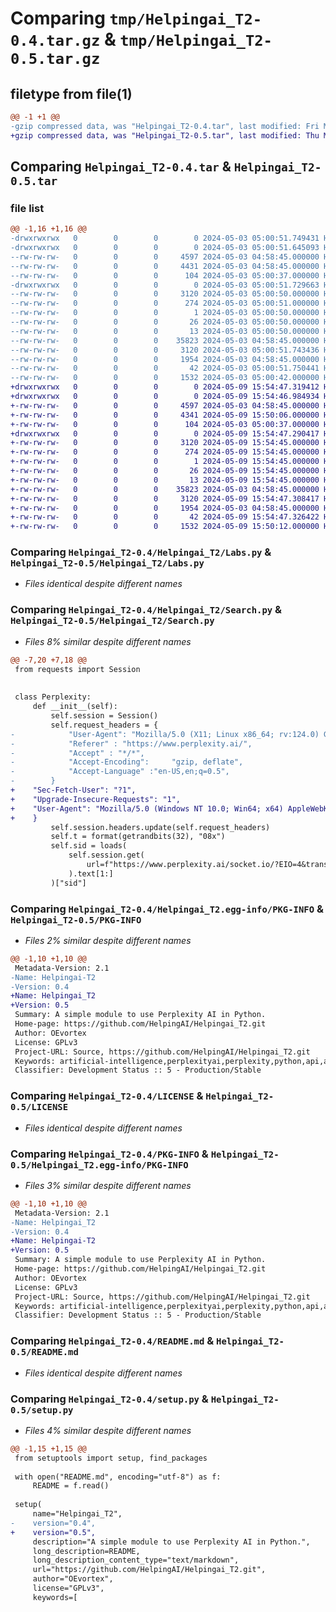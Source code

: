 # Comparing `tmp/Helpingai_T2-0.4.tar.gz` & `tmp/Helpingai_T2-0.5.tar.gz`

## filetype from file(1)

```diff
@@ -1 +1 @@
-gzip compressed data, was "Helpingai_T2-0.4.tar", last modified: Fri May  3 05:00:51 2024, max compression
+gzip compressed data, was "Helpingai_T2-0.5.tar", last modified: Thu May  9 15:54:47 2024, max compression
```

## Comparing `Helpingai_T2-0.4.tar` & `Helpingai_T2-0.5.tar`

### file list

```diff
@@ -1,16 +1,16 @@
-drwxrwxrwx   0        0        0        0 2024-05-03 05:00:51.749431 Helpingai_T2-0.4/
-drwxrwxrwx   0        0        0        0 2024-05-03 05:00:51.645093 Helpingai_T2-0.4/Helpingai_T2/
--rw-rw-rw-   0        0        0     4597 2024-05-03 04:58:45.000000 Helpingai_T2-0.4/Helpingai_T2/Labs.py
--rw-rw-rw-   0        0        0     4431 2024-05-03 04:58:45.000000 Helpingai_T2-0.4/Helpingai_T2/Search.py
--rw-rw-rw-   0        0        0      104 2024-05-03 05:00:37.000000 Helpingai_T2-0.4/Helpingai_T2/__init__.py
-drwxrwxrwx   0        0        0        0 2024-05-03 05:00:51.729663 Helpingai_T2-0.4/Helpingai_T2.egg-info/
--rw-rw-rw-   0        0        0     3120 2024-05-03 05:00:50.000000 Helpingai_T2-0.4/Helpingai_T2.egg-info/PKG-INFO
--rw-rw-rw-   0        0        0      274 2024-05-03 05:00:51.000000 Helpingai_T2-0.4/Helpingai_T2.egg-info/SOURCES.txt
--rw-rw-rw-   0        0        0        1 2024-05-03 05:00:50.000000 Helpingai_T2-0.4/Helpingai_T2.egg-info/dependency_links.txt
--rw-rw-rw-   0        0        0       26 2024-05-03 05:00:50.000000 Helpingai_T2-0.4/Helpingai_T2.egg-info/requires.txt
--rw-rw-rw-   0        0        0       13 2024-05-03 05:00:50.000000 Helpingai_T2-0.4/Helpingai_T2.egg-info/top_level.txt
--rw-rw-rw-   0        0        0    35823 2024-05-03 04:58:45.000000 Helpingai_T2-0.4/LICENSE
--rw-rw-rw-   0        0        0     3120 2024-05-03 05:00:51.743436 Helpingai_T2-0.4/PKG-INFO
--rw-rw-rw-   0        0        0     1954 2024-05-03 04:58:45.000000 Helpingai_T2-0.4/README.md
--rw-rw-rw-   0        0        0       42 2024-05-03 05:00:51.750441 Helpingai_T2-0.4/setup.cfg
--rw-rw-rw-   0        0        0     1532 2024-05-03 05:00:42.000000 Helpingai_T2-0.4/setup.py
+drwxrwxrwx   0        0        0        0 2024-05-09 15:54:47.319412 Helpingai_T2-0.5/
+drwxrwxrwx   0        0        0        0 2024-05-09 15:54:46.984934 Helpingai_T2-0.5/Helpingai_T2/
+-rw-rw-rw-   0        0        0     4597 2024-05-03 04:58:45.000000 Helpingai_T2-0.5/Helpingai_T2/Labs.py
+-rw-rw-rw-   0        0        0     4341 2024-05-09 15:50:06.000000 Helpingai_T2-0.5/Helpingai_T2/Search.py
+-rw-rw-rw-   0        0        0      104 2024-05-03 05:00:37.000000 Helpingai_T2-0.5/Helpingai_T2/__init__.py
+drwxrwxrwx   0        0        0        0 2024-05-09 15:54:47.290417 Helpingai_T2-0.5/Helpingai_T2.egg-info/
+-rw-rw-rw-   0        0        0     3120 2024-05-09 15:54:45.000000 Helpingai_T2-0.5/Helpingai_T2.egg-info/PKG-INFO
+-rw-rw-rw-   0        0        0      274 2024-05-09 15:54:45.000000 Helpingai_T2-0.5/Helpingai_T2.egg-info/SOURCES.txt
+-rw-rw-rw-   0        0        0        1 2024-05-09 15:54:45.000000 Helpingai_T2-0.5/Helpingai_T2.egg-info/dependency_links.txt
+-rw-rw-rw-   0        0        0       26 2024-05-09 15:54:45.000000 Helpingai_T2-0.5/Helpingai_T2.egg-info/requires.txt
+-rw-rw-rw-   0        0        0       13 2024-05-09 15:54:45.000000 Helpingai_T2-0.5/Helpingai_T2.egg-info/top_level.txt
+-rw-rw-rw-   0        0        0    35823 2024-05-03 04:58:45.000000 Helpingai_T2-0.5/LICENSE
+-rw-rw-rw-   0        0        0     3120 2024-05-09 15:54:47.308417 Helpingai_T2-0.5/PKG-INFO
+-rw-rw-rw-   0        0        0     1954 2024-05-03 04:58:45.000000 Helpingai_T2-0.5/README.md
+-rw-rw-rw-   0        0        0       42 2024-05-09 15:54:47.326422 Helpingai_T2-0.5/setup.cfg
+-rw-rw-rw-   0        0        0     1532 2024-05-09 15:50:12.000000 Helpingai_T2-0.5/setup.py
```

### Comparing `Helpingai_T2-0.4/Helpingai_T2/Labs.py` & `Helpingai_T2-0.5/Helpingai_T2/Labs.py`

 * *Files identical despite different names*

### Comparing `Helpingai_T2-0.4/Helpingai_T2/Search.py` & `Helpingai_T2-0.5/Helpingai_T2/Search.py`

 * *Files 8% similar despite different names*

```diff
@@ -7,20 +7,18 @@
 from requests import Session
 
 
 class Perplexity:
     def __init__(self):
         self.session = Session()
         self.request_headers = {
-            "User-Agent": "Mozilla/5.0 (X11; Linux x86_64; rv:124.0) Gecko/20100101 Firefox/124.0",
-            "Referer" : "https://www.perplexity.ai/",
-            "Accept" : "*/*",
-            "Accept-Encoding": 	"gzip, deflate",
-            "Accept-Language" :"en-US,en;q=0.5",
-        }
+    "Sec-Fetch-User": "?1",
+    "Upgrade-Insecure-Requests": "1",
+    "User-Agent": "Mozilla/5.0 (Windows NT 10.0; Win64; x64) AppleWebKit/537.36 (KHTML, like Gecko) Chrome/124.0.0.0 Safari/537.36"
+    }
         self.session.headers.update(self.request_headers)
         self.t = format(getrandbits(32), "08x")
         self.sid = loads(
             self.session.get(
                 url=f"https://www.perplexity.ai/socket.io/?EIO=4&transport=polling&t={self.t}"
             ).text[1:]
         )["sid"]
```

### Comparing `Helpingai_T2-0.4/Helpingai_T2.egg-info/PKG-INFO` & `Helpingai_T2-0.5/PKG-INFO`

 * *Files 2% similar despite different names*

```diff
@@ -1,10 +1,10 @@
 Metadata-Version: 2.1
-Name: Helpingai-T2
-Version: 0.4
+Name: Helpingai_T2
+Version: 0.5
 Summary: A simple module to use Perplexity AI in Python.
 Home-page: https://github.com/HelpingAI/Helpingai_T2.git
 Author: OEvortex
 License: GPLv3
 Project-URL: Source, https://github.com/HelpingAI/Helpingai_T2.git
 Keywords: artificial-intelligence,perplexityai,perplexity,python,api,ai
 Classifier: Development Status :: 5 - Production/Stable
```

### Comparing `Helpingai_T2-0.4/LICENSE` & `Helpingai_T2-0.5/LICENSE`

 * *Files identical despite different names*

### Comparing `Helpingai_T2-0.4/PKG-INFO` & `Helpingai_T2-0.5/Helpingai_T2.egg-info/PKG-INFO`

 * *Files 3% similar despite different names*

```diff
@@ -1,10 +1,10 @@
 Metadata-Version: 2.1
-Name: Helpingai_T2
-Version: 0.4
+Name: Helpingai-T2
+Version: 0.5
 Summary: A simple module to use Perplexity AI in Python.
 Home-page: https://github.com/HelpingAI/Helpingai_T2.git
 Author: OEvortex
 License: GPLv3
 Project-URL: Source, https://github.com/HelpingAI/Helpingai_T2.git
 Keywords: artificial-intelligence,perplexityai,perplexity,python,api,ai
 Classifier: Development Status :: 5 - Production/Stable
```

### Comparing `Helpingai_T2-0.4/README.md` & `Helpingai_T2-0.5/README.md`

 * *Files identical despite different names*

### Comparing `Helpingai_T2-0.4/setup.py` & `Helpingai_T2-0.5/setup.py`

 * *Files 4% similar despite different names*

```diff
@@ -1,15 +1,15 @@
 from setuptools import setup, find_packages
 
 with open("README.md", encoding="utf-8") as f:
     README = f.read()
 
 setup(
     name="Helpingai_T2",
-    version="0.4",
+    version="0.5",
     description="A simple module to use Perplexity AI in Python.",
     long_description=README,
     long_description_content_type="text/markdown",
     url="https://github.com/HelpingAI/Helpingai_T2.git",
     author="OEvortex",
     license="GPLv3",
     keywords=[
```

